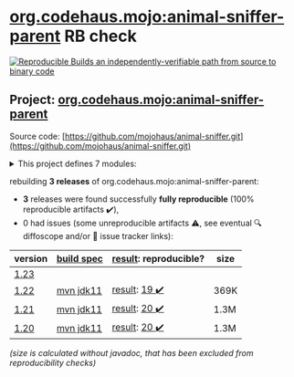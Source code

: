 [org.codehaus.mojo:animal-sniffer-parent](https://central.sonatype.com/artifact/org.codehaus.mojo/animal-sniffer-parent/1.22/versions) RB check
=======

[![Reproducible Builds](https://reproducible-builds.org/images/logos/rb.svg) an independently-verifiable path from source to binary code](https://reproducible-builds.org/)

## Project: [org.codehaus.mojo:animal-sniffer-parent](https://central.sonatype.com/artifact/org.codehaus.mojo/animal-sniffer-parent/1.22/versions)

Source code: [https://github.com/mojohaus/animal-sniffer.git](https://github.com/mojohaus/animal-sniffer.git)

<details><summary>This project defines 7 modules:</summary>

* [org.codehaus.mojo:animal-sniffer](https://central.sonatype.com/artifact/org.codehaus.mojo/animal-sniffer/1.22)
* [org.codehaus.mojo:animal-sniffer-annotations](https://central.sonatype.com/artifact/org.codehaus.mojo/animal-sniffer-annotations/1.22)
* [org.codehaus.mojo:animal-sniffer-ant-tasks](https://central.sonatype.com/artifact/org.codehaus.mojo/animal-sniffer-ant-tasks/1.22)
* [org.codehaus.mojo:animal-sniffer-enforcer-rule](https://central.sonatype.com/artifact/org.codehaus.mojo/animal-sniffer-enforcer-rule/1.22)
* [org.codehaus.mojo:animal-sniffer-maven-plugin](https://central.sonatype.com/artifact/org.codehaus.mojo/animal-sniffer-maven-plugin/1.22)
* [org.codehaus.mojo:animal-sniffer-parent](https://central.sonatype.com/artifact/org.codehaus.mojo/animal-sniffer-parent/1.22)
* [org.codehaus.mojo:java-boot-classpath-detector](https://central.sonatype.com/artifact/org.codehaus.mojo/java-boot-classpath-detector/1.22)
</details>

rebuilding **3 releases** of org.codehaus.mojo:animal-sniffer-parent:
- **3** releases were found successfully **fully reproducible** (100% reproducible artifacts :heavy_check_mark:),
- 0 had issues (some unreproducible artifacts :warning:, see eventual :mag: diffoscope and/or :memo: issue tracker links):

| version | [build spec](/BUILDSPEC.md) | [result](https://reproducible-builds.org/docs/jvm/): reproducible? | size |
| -- | --------- | ------ | -- |
| [1.23](https://central.sonatype.com/artifact/org.codehaus.mojo/animal-sniffer-parent/1.23/pom) | | | |
| [1.22](https://central.sonatype.com/artifact/org.codehaus.mojo/animal-sniffer-parent/1.22/pom) | [mvn jdk11](animal-sniffer-1.22.buildspec) | [result](animal-sniffer-parent-1.22.buildinfo): [19 :heavy_check_mark: ](animal-sniffer-parent-1.22.buildcompare) | 369K |
| [1.21](https://central.sonatype.com/artifact/org.codehaus.mojo/animal-sniffer-parent/1.21/pom) | [mvn jdk11](animal-sniffer-1.21.buildspec) | [result](animal-sniffer-parent-1.21.buildinfo): [20 :heavy_check_mark: ](animal-sniffer-parent-1.21.buildcompare) | 1.3M |
| [1.20](https://central.sonatype.com/artifact/org.codehaus.mojo/animal-sniffer-parent/1.20/pom) | [mvn jdk11](animal-sniffer-1.20.buildspec) | [result](animal-sniffer-parent-1.20.buildinfo): [20 :heavy_check_mark: ](animal-sniffer-parent-1.20.buildcompare) | 1.3M |

<i>(size is calculated without javadoc, that has been excluded from reproducibility checks)</i>
